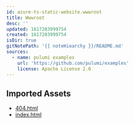 ```yaml
---
id: azure-ts-static-website.wwwroot
title: Wwwroot
desc: ''
updated: 1617203999754
created: 1617203999754
isDir: true
gitNotePath: '{{ noteHiearchy }}/README.md'
sources:
  - name: pulumi examples
    url: 'https://github.com/pulumi/examples'
    license: Apache License 2.0
---
```

## Imported Assets

- [404.html](/assets/404.html)
- [index.html](/assets/index.html)

